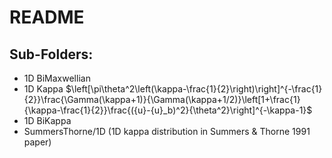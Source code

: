 # README

## Sub-Folders:
- 1D BiMaxwellian
- 1D Kappa $\left[\pi\theta^2\left(\kappa-\frac{1}{2}\right)\right]^{-\frac{1}{2}}\frac{\Gamma(\kappa+1)}{\Gamma(\kappa+1/2)}\left[1+\frac{1}{\kappa-\frac{1}{2}}\frac{({u}-{u}_b)^2}{\theta^2}\right]^{-\kappa-1}$
- 1D BiKappa
- SummersThorne/1D (1D kappa distribution in Summers & Thorne 1991 paper)
